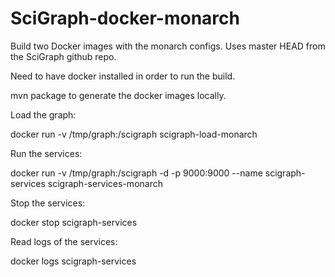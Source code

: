 # SciGraph-docker-monarch
Build two Docker images with the monarch configs. Uses master HEAD from the SciGraph github repo.

Need to have docker installed in order to run the build.

mvn package to generate the docker images locally.


Load the graph:

docker run -v /tmp/graph:/scigraph scigraph-load-monarch

Run the services:

docker run -v /tmp/graph:/scigraph -d -p 9000:9000 --name scigraph-services scigraph-services-monarch

Stop the services:

docker stop scigraph-services

Read logs of the services:

docker logs scigraph-services
